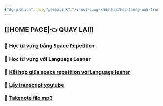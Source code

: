 ```yaml
---
{"dg-publish":true,"permalink":"/i-noi-dung-khoa-hoc/hoc-tieng-anh-trong-obsidian/","dgPassFrontmatter":true,"noteIcon":"1"}
---
```



## [[HOME PAGE\|👈 QUAY LẠI]]

### 💎 [Học từ vựng bằng Space Repetition](https://www.facebook.com/groups/219067851029823/posts/234525699484038/)

### 💎 [Học từ vựng với Language Leaner](https://www.facebook.com/groups/219067851029823/posts/232159736387301)
 
### 💎 [Kết hợp giữa space repetition với Language leaner](https://www.facebook.com/groups/219067851029823/posts/234529566150318/)

### 💎 [Lấy transcript youtube](https://www.facebook.com/groups/219067851029823/posts/232158386387436/)

### 💎 [Takenote file mp3](https://www.facebook.com/groups/219067851029823/posts/233408126262462/)
